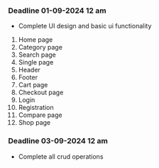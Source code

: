 ### Deadline 01-09-2024 12 am

* Complete UI design and basic ui functionality
1. Home page
2. Category page
3. Search page
4. Single page
5. Header
6. Footer
7. Cart page
8. Checkout page
9. Login
10. Registration
11. Compare page
12. Shop page



### Deadline 03-09-2024 12 am
* Complete all crud operations





